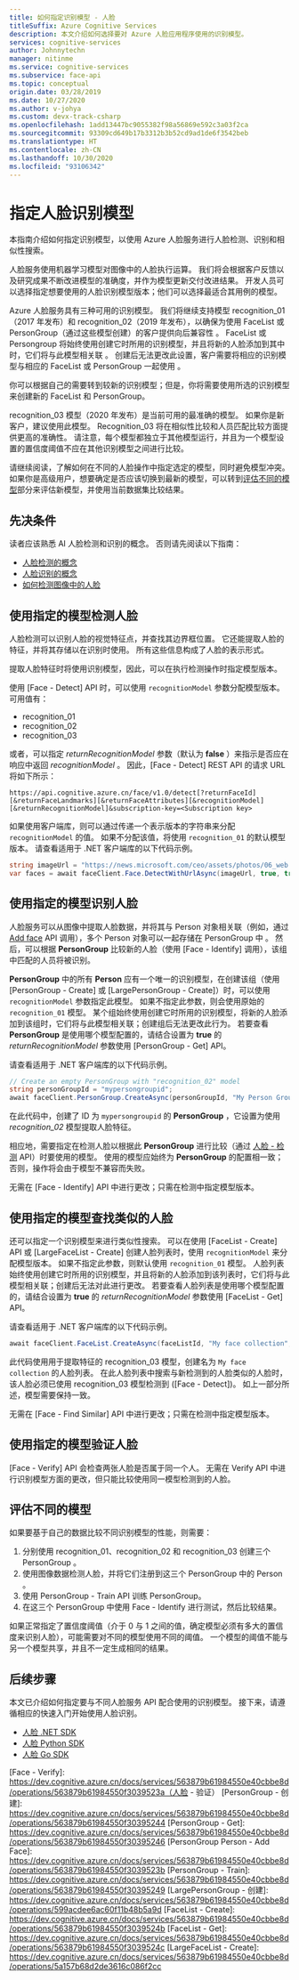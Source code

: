 ```yaml
---
title: 如何指定识别模型 - 人脸
titleSuffix: Azure Cognitive Services
description: 本文介绍如何选择要对 Azure 人脸应用程序使用的识别模型。
services: cognitive-services
author: Johnnytechn
manager: nitinme
ms.service: cognitive-services
ms.subservice: face-api
ms.topic: conceptual
origin.date: 03/28/2019
ms.date: 10/27/2020
ms.author: v-johya
ms.custom: devx-track-csharp
ms.openlocfilehash: 1add13447bc9055382f98a56869e592c3a03f2ca
ms.sourcegitcommit: 93309cd649b17b3312b3b52cd9ad1de6f3542beb
ms.translationtype: HT
ms.contentlocale: zh-CN
ms.lasthandoff: 10/30/2020
ms.locfileid: "93106342"
---
```

# <a name="specify-a-face-recognition-model"></a>指定人脸识别模型

本指南介绍如何指定识别模型，以使用 Azure 人脸服务进行人脸检测、识别和相似性搜索。

人脸服务使用机器学习模型对图像中的人脸执行运算。 我们将会根据客户反馈以及研究成果不断改进模型的准确度，并作为模型更新交付改进结果。 开发人员可以选择指定想要使用的人脸识别模型版本；他们可以选择最适合其用例的模型。

Azure 人脸服务具有三种可用的识别模型。 我们将继续支持模型 recognition_01（2017 年发布）和 recognition_02（2019 年发布），以确保为使用 FaceList 或 PersonGroup（通过这些模型创建）的客户提供向后兼容性 。 FaceList 或 Persongroup 将始终使用创建它时所用的识别模型，并且将新的人脸添加到其中时，它们将与此模型相关联 。 创建后无法更改此设置，客户需要将相应的识别模型与相应的 FaceList 或 PersonGroup 一起使用 。

你可以根据自己的需要转到较新的识别模型；但是，你将需要使用所选的识别模型来创建新的 FaceList 和 PersonGroup。

recognition_03 模型（2020 年发布）是当前可用的最准确的模型。 如果你是新客户，建议使用此模型。 Recognition_03 将在相似性比较和人员匹配比较方面提供更高的准确性。 请注意，每个模型都独立于其他模型运行，并且为一个模型设置的置信度阈值不应在其他识别模型之间进行比较。

请继续阅读，了解如何在不同的人脸操作中指定选定的模型，同时避免模型冲突。 如果你是高级用户，想要确定是否应该切换到最新的模型，可以转到[评估不同的模型](#evaluate-different-models)部分来评估新模型，并使用当前数据集比较结果。


## <a name="prerequisites"></a>先决条件

读者应该熟悉 AI 人脸检测和识别的概念。 否则请先阅读以下指南：

* [人脸检测的概念](../concepts/face-detection.md)
* [人脸识别的概念](../concepts/face-recognition.md)
* [如何检测图像中的人脸](HowtoDetectFacesinImage.md)

## <a name="detect-faces-with-specified-model"></a>使用指定的模型检测人脸

人脸检测可以识别人脸的视觉特征点，并查找其边界框位置。 它还能提取人脸的特征，并将其存储以在识别时使用。 所有这些信息构成了人脸的表示形式。

提取人脸特征时将使用识别模型，因此，可以在执行检测操作时指定模型版本。

使用 [Face - Detect] API 时，可以使用 `recognitionModel` 参数分配模型版本。 可用值有：
* recognition_01
* recognition_02
* recognition_03


或者，可以指定 _returnRecognitionModel_ 参数（默认为 **false** ）来指示是否应在响应中返回 _recognitionModel_ 。 因此，[Face - Detect] REST API 的请求 URL 将如下所示：

`https://api.cognitive.azure.cn/face/v1.0/detect[?returnFaceId][&returnFaceLandmarks][&returnFaceAttributes][&recognitionModel][&returnRecognitionModel]&subscription-key=<Subscription key>`

如果使用客户端库，则可以通过传递一个表示版本的字符串来分配 `recognitionModel` 的值。 如果不分配该值，将使用 `recognition_01` 的默认模型版本。 请查看适用于 .NET 客户端库的以下代码示例。

```csharp
string imageUrl = "https://news.microsoft.com/ceo/assets/photos/06_web.jpg";
var faces = await faceClient.Face.DetectWithUrlAsync(imageUrl, true, true, recognitionModel: "recognition_01", returnRecognitionModel: true);
```

## <a name="identify-faces-with-specified-model"></a>使用指定的模型识别人脸

人脸服务可以从图像中提取人脸数据，并将其与 Person 对象相关联（例如，通过 [Add face](https://dev.cognitive.azure.cn/docs/services/563879b61984550e40cbbe8d/operations/563879b61984550f3039523b) API 调用），多个 Person 对象可以一起存储在 PersonGroup 中  。 然后，可以根据 **PersonGroup** 比较新的人脸（使用 [Face - Identify] 调用），该组中匹配的人员将被识别。

**PersonGroup** 中的所有 **Person** 应有一个唯一的识别模型，在创建该组（使用 [PersonGroup - Create] 或 [LargePersonGroup - Create]）时，可以使用 `recognitionModel` 参数指定此模型。 如果不指定此参数，则会使用原始的 `recognition_01` 模型。 某个组始终使用创建它时所用的识别模型，将新的人脸添加到该组时，它们将与此模型相关联；创建组后无法更改此行为。 若要查看 **PersonGroup** 是使用哪个模型配置的，请结合设置为 **true** 的 _returnRecognitionModel_ 参数使用 [PersonGroup - Get] API。

请查看适用于 .NET 客户端库的以下代码示例。

```csharp
// Create an empty PersonGroup with "recognition_02" model
string personGroupId = "mypersongroupid";
await faceClient.PersonGroup.CreateAsync(personGroupId, "My Person Group Name", recognitionModel: "recognition_02");
```

在此代码中，创建了 ID 为 `mypersongroupid` 的 **PersonGroup** ，它设置为使用 _recognition_02_ 模型提取人脸特征。

相应地，需要指定在检测人脸以根据此 **PersonGroup** 进行比较（通过 [人脸 - 检测] API）时要使用的模型。 使用的模型应始终为 **PersonGroup** 的配置相一致；否则，操作将会由于模型不兼容而失败。

无需在 [Face - Identify] API 中进行更改；只需在检测中指定模型版本。

## <a name="find-similar-faces-with-specified-model"></a>使用指定的模型查找类似的人脸

还可以指定一个识别模型来进行类似性搜索。 可以在使用 [FaceList - Create] API 或 [LargeFaceList - Create] 创建人脸列表时，使用 `recognitionModel` 来分配模型版本。 如果不指定此参数，则默认使用 `recognition_01` 模型。 人脸列表始终使用创建它时所用的识别模型，并且将新的人脸添加到该列表时，它们将与此模型相关联；创建后无法对此进行更改。 若要查看人脸列表是使用哪个模型配置的，请结合设置为 **true** 的 _returnRecognitionModel_ 参数使用 [FaceList - Get] API。

请查看适用于 .NET 客户端库的以下代码示例。

```csharp
await faceClient.FaceList.CreateAsync(faceListId, "My face collection", recognitionModel: "recognition_03");
```

此代码使用用于提取特征的 recognition_03 模型，创建名为 `My face collection` 的人脸列表。 在此人脸列表中搜索与新检测到的人脸类似的人脸时，该人脸必须已使用 recognition_03 模型检测到 ([Face - Detect])。 如上一部分所述，模型需要保持一致。

无需在 [Face - Find Similar] API 中进行更改；只需在检测中指定模型版本。

## <a name="verify-faces-with-specified-model"></a>使用指定的模型验证人脸

[Face - Verify] API 会检查两张人脸是否属于同一个人。 无需在 Verify API 中进行识别模型方面的更改，但只能比较使用同一模型检测到的人脸。

## <a name="evaluate-different-models"></a>评估不同的模型

如果要基于自己的数据比较不同识别模型的性能，则需要：
1. 分别使用 recognition_01、recognition_02 和 recognition_03 创建三个 PersonGroup  。
1. 使用图像数据检测人脸，并将它们注册到这三个 PersonGroup 中的 Person 。 
1. 使用 PersonGroup - Train API 训练 PersonGroup。
1. 在这三个 PersonGroup 中使用 Face - Identify 进行测试，然后比较结果。


如果正常指定了置信度阈值（介于 0 与 1 之间的值，确定模型必须有多大的置信度来识别人脸），可能需要对不同的模型使用不同的阈值。 一个模型的阈值不能与另一个模型共享，并且不一定生成相同的结果。

## <a name="next-steps"></a>后续步骤

本文已介绍如何指定要与不同人脸服务 API 配合使用的识别模型。 接下来，请遵循相应的快速入门开始使用人脸识别。

* [人脸 .NET SDK](../Quickstarts/csharp-sdk.md)
* [人脸 Python SDK](../Quickstarts/python-sdk.md)
* [人脸 Go SDK](../Quickstarts/go-sdk.md)

[人脸 - 检测]: https://dev.cognitive.azure.cn/docs/services/563879b61984550e40cbbe8d
[人脸 - 查找相似人脸]: https://dev.cognitive.azure.cn/docs/services/563879b61984550e40cbbe8d/operations/563879b61984550f30395237
[人脸 - 标识]: https://dev.cognitive.azure.cn/docs/services/563879b61984550e40cbbe8d/operations/563879b61984550f30395239
[Face - Verify]: https://dev.cognitive.azure.cn/docs/services/563879b61984550e40cbbe8d/operations/563879b61984550f3039523a（人脸 - 验证）
[PersonGroup - 创建]: https://dev.cognitive.azure.cn/docs/services/563879b61984550e40cbbe8d/operations/563879b61984550f30395244
[PersonGroup - Get]: https://dev.cognitive.azure.cn/docs/services/563879b61984550e40cbbe8d/operations/563879b61984550f30395246
[PersonGroup Person - Add Face]: https://dev.cognitive.azure.cn/docs/services/563879b61984550e40cbbe8d/operations/563879b61984550f3039523b
[PersonGroup - Train]: https://dev.cognitive.azure.cn/docs/services/563879b61984550e40cbbe8d/operations/563879b61984550f30395249
[LargePersonGroup - 创建]: https://dev.cognitive.azure.cn/docs/services/563879b61984550e40cbbe8d/operations/599acdee6ac60f11b48b5a9d
[FaceList - Create]: https://dev.cognitive.azure.cn/docs/services/563879b61984550e40cbbe8d/operations/563879b61984550f3039524b
[FaceList - Get]: https://dev.cognitive.azure.cn/docs/services/563879b61984550e40cbbe8d/operations/563879b61984550f3039524c
[LargeFaceList - Create]: https://dev.cognitive.azure.cn/docs/services/563879b61984550e40cbbe8d/operations/5a157b68d2de3616c086f2cc

